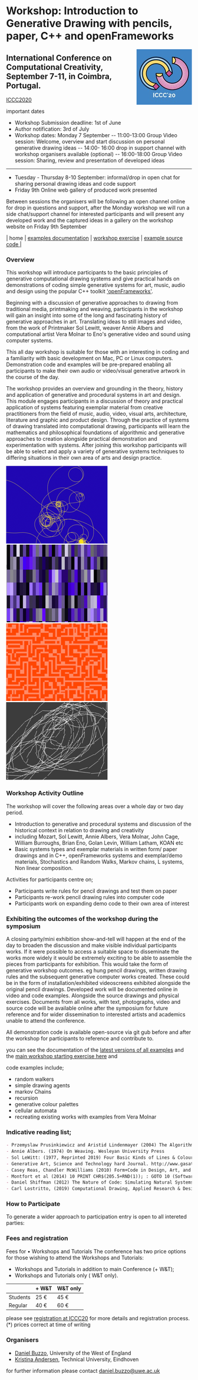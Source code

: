 # Workshop: Introduction to Generative Drawing with pencils, paper, C++ and openFrameworks 
<img style="float: right;" src="ICCC20.jpg">

## International Conference on Computational Creativity, September 7-11, in Coimbra, Portugal.
[ICCC2020](http://computationalcreativity.net/iccc20/)

important dates
- Workshop Submission deadline: 1st of June
- Author notification: 3rd of July
- Workshop dates: Monday 7 September
-- 11:00-13:00 Group Video session: Welcome, overview and start discussion on personal generative drawing ideas
-- 14:00- 16:00 drop in support channel with workshop organisers available (optional)
-- 16:00-18:00 Group Video session: Sharing, review and presentation of developed ideas
--------

- Tuesday - Thursday 8-10 September: informal/drop in open chat for sharing personal drawing ideas and code support 
- Friday 9th Online web gallery of produced work presented 

Between sessions the organisers will be following an open channel online for drop in questions and support, after the Monday workshop we will run a side chat/support channel for interested participants and will present any developed work and the captured ideas in a gallery on the workshop website on Friday 9th September


| home | [ examples documentation](example-code) | [ workshop exercise](example-code/README_workshop.md) | [example source code ](https://github.com/generative-drawing/generative-drawing.github.io/tree/master/example-code) |
### Overview

This workshop will introduce participants to the basic principles of generative computational drawing systems and give practical hands on demonstrations of coding simple generative systems for art, music, audio and design using the popular C++ toolkit ['openFrameworks'](https://openframeworks.cc).


Beginning with a discussion of generative approaches to drawing from traditional media, printmaking and weaving, participants in the workshop will gain an insight into some of the long and fascinating history of generative approaches in art. Translating ideas to still images and video, from the work of Printmaker Sol Lewitt, weaver Annie Albers and computational artist Vera Molnar to Eno's generative video and sound using computer systems.
 
This all day workshop is suitable for those with an interesting in coding and a familiarity with basic development on Mac, PC or Linux computers. Demonstration code and examples will be pre-prepared enabling all participants to make their own audio or video/visual generative artwork in the course of the day.

The workshop provides an overview and grounding in the theory, history and application of generative and procedural systems in art and design. This module engages participants in a discussion of theory and practical application of systems featuring exemplar material from creative practitioners from the field of music, audio, video, visual arts, architecture, literature and graphic and product design. Through the practice of systems of drawing translated into computational drawing, participants will learn the mathematics and philosophical foundations of algorithmic and generative approaches to creation alongside practical demonstration and experimentation with systems. After joining this workshop participants will be able to select and apply a variety of generative systems techniques to differing situations in their own area of arts and design practice.

![ant](ant.png) ![palette](palette.png) ![maze](maze.png) ![lines](lines.png)

### Workshop Activity Outline
The workshop will cover the following areas over a whole day or two day period.
- Introduction to generative and procedural systems and discussion of the historical context in relation to drawing and creativity
- including Mozart, Sol Lewitt, Annie Albers, Vera Molnar, John Cage, William Burroughs, Brian Eno, Golan Levin, William Latham, KOAN etc
- Basic systems types and exemplar materials in written form/ paper drawings and in C++, openFrameworks systems and exemplar/demo materials, Stochastics and Random Walks, Markov chains, L systems, Non linear composition.

Activities for participants centre on;

- Participants write rules for pencil drawings and test them on paper
- Participants re-work pencil drawing rules into computer code
- Participants work on expanding demo code to their own area of interest

### Exhibiting the outcomes of the workshop during the symposium

A closing party/mini exhibition show-and-tell will happen at the end of the day to broaden the discussion and make visible individual participants works. If it were possible to access a suitable space to disseminate the works more widely it would be extremely exciting to be able to assemble the pieces from participants for exhibition. This would take the form of generative workshop outcomes. eg hung pencil drawings, written drawing rules and the subsequent generative computer works created. These could be in the form of installation/exhibited videoscreens exhibited alongside the original pencil drawings. Developed work will be documented online in video and code examples. Alongside the source drawings and physical exercises. Documents from all works, with text, photographs, video and source code will be available online after the symposium for future reference and for wider dissemination to interested artists and academics unable to attend the conference.

All demonstration code is available open-source via git gub before and after the workshop for participants to reference and contribute to.

you can see the documentation of the [latest versions of all examples](example-code) and the [main workshop starting exercise here](example-code/README_workshop.md)
and  

code examples include;

* random walkers
* simple drawing agents
* markov Chains
* recursion
* generative colour palettes
* cellular automata
* recreating existing works with examples from Vera Molnar

### Indicative reading list;

```markdown
- Przemyslaw Prusinkiewicz and Aristid Lindenmayer (2004) The Algorithmic Beauty of Plants Springer-Verlag, New York
- Annie Albers. (1974) On Weaving. Wesleyan University Press
- Sol LeWitt: (1977, Reprinted 2019) Four Basic Kinds of Lines & Colour. Primary Information/ Printed Matter, Inc
- Generative Art, Science and Technology hard Journal. http://www.gasathj.com/tiki-index.php
- Casey Reas, Chandler McWilliams (2010) Form+Code in Design, Art, and Architecture
- Montfort et al (2014) 10 PRINT CHR$(205.5+RND(1)); : GOTO 10 (Software Studies)
- Daniel Shiffman (2012) The Nature of Code: Simulating Natural Systems with Processing
- Carl Lostritto, (2019) Computational Drawing, Applied Research & Design Inc

```

### How to Participate
To generate a wider approach to participation entry is open to all intereted parties:

### Fees and registration

Fees for • Workshops and Tutorials
The conference has two price options for those wishing to attend the Workshops and Tutorials:
* Workshops and Tutorials in addition to main Conference (+ W&T);
* Workshops and Tutorials only ( W&T only).

 

|   | + W&T  |  W&T only |
|---|---|---|
| Students  | 25 €  | 45 €  |
| Regular  | 40 €   | 60 €  |

please see [registration at ICCC20](http://computationalcreativity.net/iccc20/registration/) for more details and registration process.
 (*) prices correct at time of writing	
		
		

### Organisers

- [Daniel Buzzo](https://people.uwe.ac.uk/Person/DanielBuzzo), University of the West of England
- [Kristina Andersen](https://www.tue.nl/en/research/researchers/kristina-andersen/), Technical University, Eindhoven

for further information please contact [daniel.buzzo@uwe.ac.uk](daniel.buzzo@uwe.ac.uk)
